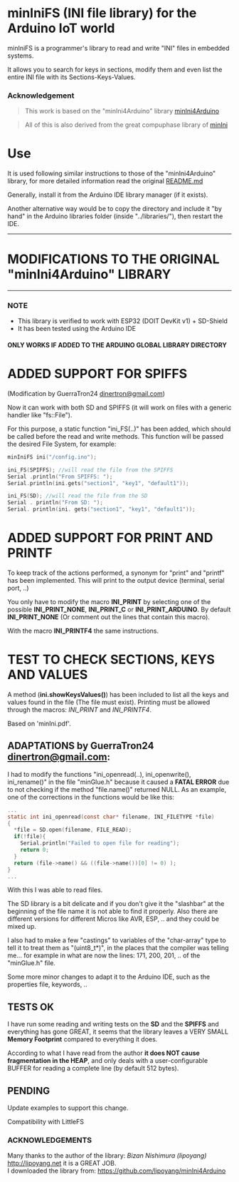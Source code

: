 # minIniFS (INI file library) for the Arduino IoT world

minIniFS is a programmer's library to read and write "INI" files in embedded systems.

It allows you to search for keys in sections, modify them and even list the entire INI file with its Sections-Keys-Values.

### Acknowledgement

> This work is based on the "minIni4Arduino" library [minIni4Arduino](https://github.com/lipoyang/minIni4Arduino)

>  All of this is also derived from the great compuphase library of [minIni](https://github.com/compuphase/minIni)


# Use

It is used following similar instructions to those of the "minIni4Arduino" library, for more detailed information read the original 
[README.md](https://github.com/lipoyang/minIni4Arduino/blob/master/README.md)

Generally, install it from the Arduino IDE library manager (if it exists).

Another alternative way would be to copy the directory and include it "by hand" in the Arduino libraries folder (inside "../libraries/"),
then restart the IDE.

--------------------------------------------------------
# MODIFICATIONS TO THE ORIGINAL "minIni4Arduino" LIBRARY
--------------------------------------------------------
### NOTE
- This library is verified to work with ESP32 (DOIT DevKit v1) + SD-Shield
- It has been tested using the Arduino IDE

#### ONLY WORKS IF ADDED TO THE ARDUINO GLOBAL LIBRARY DIRECTORY

# ADDED SUPPORT FOR SPIFFS
(Modification by GuerraTron24 <dinertron@gmail.com>)

Now it can work with both SD and SPIFFS (it will work on files with a generic handler like "fs::File").

For this purpose, a static function "ini_FS(..)" has been added, which should be called before the read and write methods.
This function will be passed the desired File System, for example:

```c
minIniFS ini("/config.ino");

ini_FS(SPIFFS); //will read the file from the SPIFFS
Serial .println("From SPIFFS: ");
Serial.println(ini.gets("section1", "key1", "default1"));

ini_FS(SD); //will read the file from the SD
Serial . println("From SD: ");
Serial. println(ini. gets("section1", "key1", "default1"));
```

# ADDED SUPPORT FOR PRINT AND PRINTF

To keep track of the actions performed, a synonym for "print" and "printf" has been implemented.
This will print to the output device (terminal, serial port, ..)

You only have to modify the macro **INI_PRINT** by selecting one of the possible **INI_PRINT_NONE**, **INI_PRINT_C** or **INI_PRINT_ARDUINO**.
By default **INI_PRINT_NONE** (Or comment out the lines that contain this macro).

With the macro **INI_PRINTF4** the same instructions.

# TEST TO CHECK SECTIONS, KEYS AND VALUES

A method (**ini.showKeysValues()**) has been included to list all the keys and values ​​found in the file (The file must exist).
Printing must be allowed through the macros: *INI_PRINT* and *INI_PRINTF4*.

Based on 'minIni.pdf'.

## ADAPTATIONS by GuerraTron24 <dinertron@gmail.com>:

I had to modify the functions "ini_openread(..), ini_openwrite(), ini_rename()" in the file "minGlue.h" because it caused a **FATAL ERROR** due to not checking
if the method "file.name()" returned NULL. As an example, one of the corrections in the functions would be like this:

```c
...
static int ini_openread(const char* filename, INI_FILETYPE *file)
{
  *file = SD.open(filename, FILE_READ);
  if(!file){
    Serial.println("Failed to open file for reading");
    return 0;
  }
  return (file->name() && ((file->name())[0] != 0) );
}
...
```

With this I was able to read files.

The SD library is a bit delicate and if you don't give it the "slashbar" at the beginning of the file name it is not able to find it properly. Also there are different versions
for different Micros like AVR, ESP, .. and they could be mixed up.

I also had to make a few "castings" to variables of the "char-array" type to tell it to treat them as "(uint8_t\*)", in the places that the compiler was telling me... for example in what are now the lines: 171, 200, 201, .. of the "minGlue.h" file.

Some more minor changes to adapt it to the Arduino IDE, such as the properties file, keywords, ..

## TESTS OK

I have run some reading and writing tests on the **SD** and the **SPIFFS** and everything has gone GREAT, it seems that the library leaves a VERY SMALL **Memory Footprint** compared to everything
it does.

According to what I have read from the author **it does NOT cause fragmentation in the HEAP**, and only deals with a user-configurable BUFFER for reading a complete line (by default 512 bytes).

## PENDING

Update examples to support this change.

Compatibility with LittleFS

### ACKNOWLEDGEMENTS

Many thanks to the author of the library: *Bizan Nishimura (lipoyang)* <http://lipoyang.net> it is a GREAT JOB.  
I downloaded the library from: https://github.com/lipoyang/minIni4Arduino